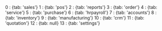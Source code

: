 0
: 
{tab: 'sales'}
1
: 
{tab: 'pos'}
2
: 
{tab: 'reports'}
3
: 
{tab: 'order'}
4
: 
{tab: 'service'}
5
: 
{tab: 'purchase'}
6
: 
{tab: 'hrpayroll'}
7
: 
{tab: 'accounts'}
8
: 
{tab: 'inventory'}
9
: 
{tab: 'manufacturing'}
10
: 
{tab: 'crm'}
11
: 
{tab: 'quotation'}
12
: 
{tab: null}
13
: 
{tab: 'settings'}
